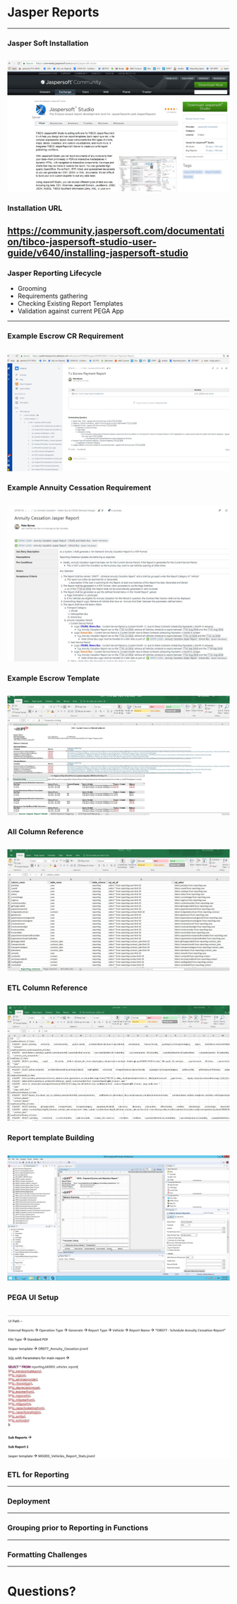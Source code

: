 [comment]: <> (https://gitpitch.com/willstobo/spps-brownbags/master?p=jasper-reports)
# Jasper Reports
--- 
### Jasper Soft Installation
![Jasper Pic1](jasper-reports/Jasper_Installation.JPG)
---
### Installation URL
https://community.jaspersoft.com/documentation/tibco-jaspersoft-studio-user-guide/v640/installing-jaspersoft-studio
---
### Jasper Reporting Lifecycle
- Grooming
- Requirements gathering
- Checking Existing Report Templates
- Validation against current PEGA App
---
### Example Escrow CR Requirement
![J1](jasper-reports/Escrow_Req.JPG)
---
### Example Annuity Cessation Requirement
![J2](jasper-reports/AC.JPG)
---
### Example Escrow Template
![J3](jasper-reports/Escrow_Template.JPG)
---
### All Column Reference
![J4](jasper-reports/Column_Reference.JPG)
---
### ETL Column Reference
![J5](jasper-reports/Talend_Select_Queries.JPG)
---
### Report template Building
![J6](jasper-reports/Reporting_Dev_Interface.jpg)
---
### PEGA UI Setup
![J7](jasper-reports/PEGA_UI.JPG)
---
### ETL for Reporting
---
### Deployment
---
### Grouping prior to Reporting in Functions
---
### Formatting Challenges
---
# Questions?

